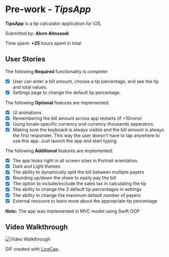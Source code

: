# Pre-work - *TipsApp*

**TipsApp** is a tip calculator application for iOS.

Submitted by: **Akrm Almsaodi**

Time spent: **+25** hours spent in total

## User Stories

The following **Required** functionality is complete:

* [x] User can enter a bill amount, choose a tip percentage, and see the tip and total values.
* [x] Settings page to change the default tip percentage.

The following **Optional** features are implemented:

* [x] UI animations
* [x] Remembering the bill amount across app restarts (if <10mins)
* [x] Using locale-specific currency and currency thousands separators.
* [x] Making sure the keyboard is always visible and the bill amount is always the first responder. This way the user doesn't have to tap anywhere to use this app. Just launch the app and start typing.

The following **Additional** features are implemented:

* [x] The app looks right in all screen sizes in Portrait orientation.
* [x] Dark and Light themes
* [x] The ability to dynamically split the bill between multiple payers
* [x] Rounding up/down the share to easily pay the bill
* [x] The option to include/exclude the sales tax in calculating the tip
* [x] The ability to change the 3 default tip percentages in settings
* [x] The ability to change the maximum default number of payers
* [x] External resource to learn more about the appropriate tip percentage

**Note:** The app was implemented in MVC model using Swift OOP 

## Video Walkthrough 

<img src='https://media.giphy.com/media/3ohzgVX8BzabKX2gla/giphy.gif' title='Video Walkthrough' width='' alt='Video Walkthrough' />

GIF created with [LiceCap](http://www.cockos.com/licecap/).
